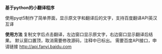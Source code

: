 **基于python的小翻译程序**

使用pyqt5制作了简单界面，显示原文字和翻译后的文字，支持百度翻译API英汉互译

**使用方法**
复制文字后点击翻译，左边窗口显示原文字，右边窗口显示翻译后结果。
默认窗口置顶，取消需要修改源码，注释中已标出。
需要百度API接口，申请链接 <http://api.fanyi.baidu.com>
